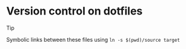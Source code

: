 # Version control on dotfiles


> [!TIP]
>
> Symbolic links between these files using `ln -s $(pwd)/source target`
